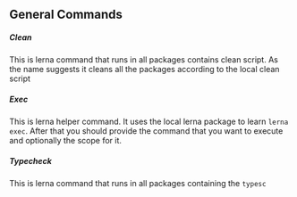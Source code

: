 ## General Commands

##### Clean

This is lerna command that runs in all packages contains clean script.
As the name suggests it cleans all the packages according to the local clean script

##### Exec

This is lerna helper command. It uses the local lerna package to learn `lerna exec`. After that
you should provide the command that you want to execute and optionally the scope for it.

##### Typecheck

This is lerna command that runs in all packages containing the `typesc`